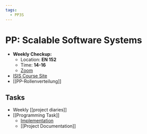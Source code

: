 ```yaml
---
tags:
  - PP3S
---
```

# PP: Scalable Software Systems
- **Weekly Checkup:**
	- Location: **EN 152**
	- Time: **14-16** 
	- [Zoom](https://tu-berlin.zoom.us/j/67160100877?pwd=OVJsMkFreEdyQnVjRkd5WXZqejl3UT09)
- [ISIS Course Site](https://isis.tu-berlin.de/course/view.php?id=37122)
- [[PP-Rollenverteilung]]

## Tasks
- Weekly [[project diaries]]
- [[Programming Task]]
	- [Implementation](https://git.tu-berlin.de/vanhoanguyen/PP3S)
	- [[Project Documentation]]